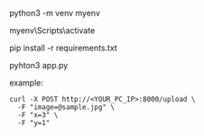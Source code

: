 python3 -m venv myenv

myenv\Scripts\activate

pip install -r requirements.txt

pyhton3 app.py



example:
```
curl -X POST http://<YOUR_PC_IP>:8000/upload \
  -F "image=@sample.jpg" \
  -F "x=3" \
  -F "y=1"
  
```

